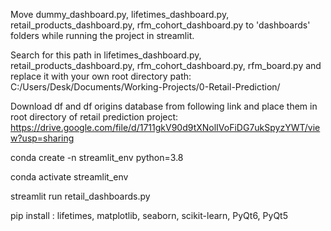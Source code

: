 Move dummy_dashboard.py, lifetimes_dashboard.py, retail_products_dashboard.py, rfm_cohort_dashboard.py to 'dashboards' folders while running the project in streamlit.

Search for this path in lifetimes_dashboard.py, retail_products_dashboard.py, rfm_cohort_dashboard.py, rfm_board.py and replace it with your own root directory path: C:/Users/Desk/Documents/Working-Projects/0-Retail-Prediction/

Download df and df origins database from following link and place them in root directory of retail prediction project:
https://drive.google.com/file/d/1711gkV90d9tXNolIVoFiDG7ukSpyzYWT/view?usp=sharing

conda create -n streamlit_env python=3.8

conda activate streamlit_env

streamlit run retail_dashboards.py

pip install : lifetimes, matplotlib, seaborn, scikit-learn, PyQt6, PyQt5
